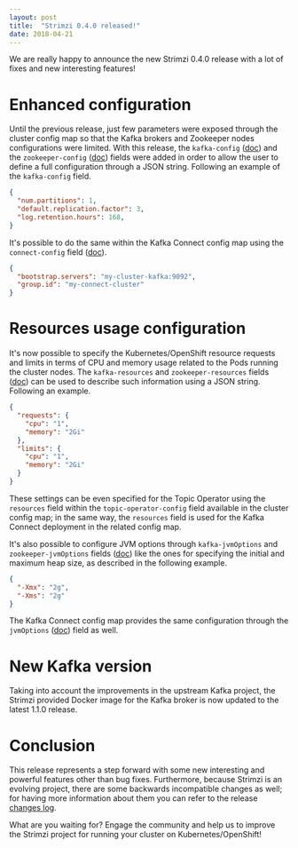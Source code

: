 ```yaml
---
layout: post
title:  "Strimzi 0.4.0 released!"
date: 2018-04-21
---
```


We are really happy to announce the new Strimzi 0.4.0 release with a lot of fixes and new interesting features!

<!--more-->

# Enhanced configuration

Until the previous release, just few parameters were exposed through the cluster config map so that the Kafka brokers and Zookeeper nodes configurations were limited. With this release, the `kafka-config` ([doc](http://strimzi.io/docs/0.4.0/#kafka_configuration_json_config)) and the `zookeeper-config` ([doc](http://strimzi.io/docs/0.4.0/#zookeeper_configuration_json_config)) fields were added in order to allow the user to define a full configuration through a JSON string.
Following an example of the `kafka-config` field.

```json
{
  "num.partitions": 1,
  "default.replication.factor": 3,
  "log.retention.hours": 168,
}
```

It's possible to do the same within the Kafka Connect config map using the `connect-config` field ([doc](http://strimzi.io/docs/0.4.0/#kafka_connect_configuration_json_config)).

```json
{
  "bootstrap.servers": "my-cluster-kafka:9092",
  "group.id": "my-connect-cluster"
}
```

# Resources usage configuration

It's now possible to specify the Kubernetes/OpenShift resource requests and limits in terms of CPU and memory usage related to the Pods running the cluster nodes. The `kafka-resources` and `zookeeper-resources` fields ([doc](http://strimzi.io/docs/0.4.0/#resources_json_config)) can be used to describe such information using a JSON string.
Following an example.

```json
{
  "requests": {
    "cpu": "1",
    "memory": "2Gi"
  },
  "limits": {
    "cpu": "1",
    "memory": "2Gi"
  }
}
```

These settings can be even specified for the Topic Operator using the `resources` field within the `topic-operator-config` field available in the cluster config map; in the same way, the `resources` field is used for the Kafka Connect deployment in the related config map.

It's also possible to configure JVM options through `kafka-jvmOptions` and `zookeeper-jvmOptions` fields ([doc](http://strimzi.io/docs/0.4.0/#jvm_json_config)) like the ones for specifying the initial and maximum heap size, as described in the following example.

```json
{
  "-Xmx": "2g",
  "-Xms": "2g"
}
```

The Kafka Connect config map provides the same configuration through the `jvmOptions` ([doc](http://strimzi.io/docs/0.4.0/#kafka_connect_config_map_details)) field as well.

# New Kafka version

Taking into account the improvements in the upstream Kafka project, the Strimzi provided Docker image for the Kafka broker is now updated to the latest 1.1.0 release.

# Conclusion

This release represents a step forward with some new interesting and powerful features other than bug fixes.
Furthermore, because Strimzi is an evolving project, there are some backwards incompatible changes as well; for having more information about them you can refer to the release [changes log](https://github.com/strimzi/strimzi/releases/tag/0.4.0).

What are you waiting for? Engage the community and help us to improve the Strimzi project for running your cluster on Kubernetes/OpenShift!